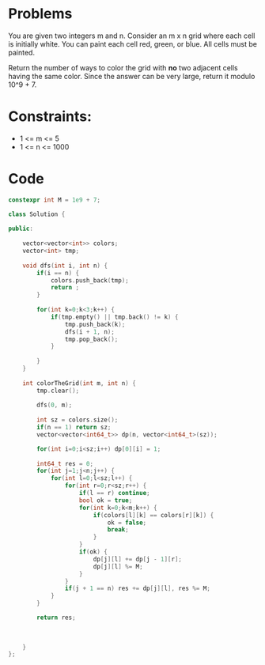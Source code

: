# Problems
You are given two integers m and n. Consider an m x n grid where each cell is initially white. You can paint each cell red, green, or blue. All cells must be painted.

Return the number of ways to color the grid with **no** two adjacent cells having the same color. Since the answer can be very large, return it modulo 10^9 + 7.

# Constraints:
* 1 <= m <= 5
* 1 <= n <= 1000

# Code

```cpp
constexpr int M = 1e9 + 7;

class Solution {
    
public:
    
    vector<vector<int>> colors;
    vector<int> tmp;
    
    void dfs(int i, int n) {
        if(i == n) {
            colors.push_back(tmp);
            return ;
        }
        
        for(int k=0;k<3;k++) {
            if(tmp.empty() || tmp.back() != k) {
                tmp.push_back(k);
                dfs(i + 1, n);
                tmp.pop_back();
            }
                
        }
    }
    
    int colorTheGrid(int m, int n) {
        tmp.clear();
        
        dfs(0, m);
        
        int sz = colors.size();
        if(n == 1) return sz;
        vector<vector<int64_t>> dp(n, vector<int64_t>(sz));

        for(int i=0;i<sz;i++) dp[0][i] = 1;
        
        int64_t res = 0;
        for(int j=1;j<n;j++) {
            for(int l=0;l<sz;l++) {
                for(int r=0;r<sz;r++) {
                    if(l == r) continue;
                    bool ok = true;
                    for(int k=0;k<m;k++) {
                        if(colors[l][k] == colors[r][k]) {
                            ok = false;
                            break;
                        }
                    }
                    if(ok) {
                        dp[j][l] += dp[j - 1][r];
                        dp[j][l] %= M;
                    }
                }
                if(j + 1 == n) res += dp[j][l], res %= M;
            }
        }

        return res;
        
        
        
    }
};
```
